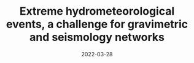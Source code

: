 ---
title: "Extreme hydrometeorological events, a challenge for gravimetric and seismology networks"
collection: publications
permalink: /publication/2022_VanCamp_EF_Floods
date: 2022-03-28
venue: 'Earth\`s Future'
paperurl: 'https://doi.org/10.1007/s00190-022-01634-9'
citation: 'Van Camp, M., de Viron, O., Dassargues, A., Delobbe, L., Chanard, K., & Gobron, K. (2022). &quot;Extreme hydrometeorological events, a challenge for gravimetric and seismology networks.&quot; <i>Earth\`s Future</i>. 10(4).'
---